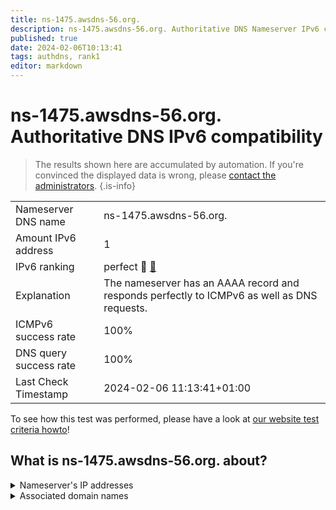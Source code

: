 ```yaml
---
title: ns-1475.awsdns-56.org.
description: ns-1475.awsdns-56.org. Authoritative DNS Nameserver IPv6 compatibility
published: true
date: 2024-02-06T10:13:41
tags: authdns, rank1
editor: markdown
---
```


# ns-1475.awsdns-56.org. Authoritative DNS IPv6 compatibility

> The results shown here are accumulated by automation. If you're convinced the displayed data is wrong, please [contact the administrators](/howto/chat). 
{.is-info}




|   |   |
| - | - |
| Nameserver DNS name | ns-1475.awsdns-56.org.
| Amount IPv6 address | 1
| IPv6 ranking | perfect :1st_place_medal: [🔗](/howto/ranking) |
| Explanation | The nameserver has an AAAA record and responds perfectly to ICMPv6 as well as DNS requests. |
| ICMPv6 success rate | 100%|
| DNS query success rate | 100% |
| Last Check Timestamp | 2024-02-06 11:13:41+01:00 |

To see how this test was performed, please have a look at [our website test criteria howto](/howto/testcriteria/authdns)!


## What is ns-1475.awsdns-56.org. about?




<details>
<summary>Nameserver's IP addresses</summary>

2600:9000:5305:c300::1

</details>



<details>
<summary>Associated domain names</summary>

tiktok.com

</details>
